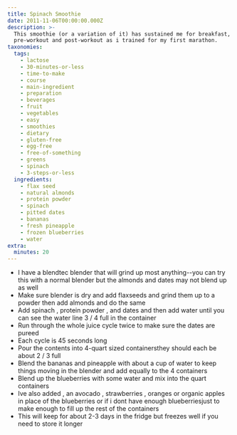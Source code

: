 ```yaml
---
title: Spinach Smoothie
date: 2011-11-06T00:00:00.000Z
description: >-
  This smoothie (or a variation of it) has sustained me for breakfast, lunch,
  pre-workout and post-workout as i trained for my first marathon.
taxonomies:
  tags:
    - lactose
    - 30-minutes-or-less
    - time-to-make
    - course
    - main-ingredient
    - preparation
    - beverages
    - fruit
    - vegetables
    - easy
    - smoothies
    - dietary
    - gluten-free
    - egg-free
    - free-of-something
    - greens
    - spinach
    - 3-steps-or-less
  ingredients:
    - flax seed
    - natural almonds
    - protein powder
    - spinach
    - pitted dates
    - bananas
    - fresh pineapple
    - frozen blueberries
    - water
extra:
  minutes: 20
---
```

 - I have a blendtec blender that will grind up most anything--you can try this with a normal blender but the almonds and dates may not blend up as well
 - Make sure blender is dry and add flaxseeds and grind them up to a powder then add almonds and do the same
 - Add spinach , protein powder , and dates and then add water until you can see the water line 3 / 4 full in the container
 - Run through the whole juice cycle twice to make sure the dates are pureed
 - Each cycle is 45 seconds long
 - Pour the contents into 4-quart sized containersthey should each be about 2 / 3 full
 - Blend the bananas and pineapple with about a cup of water to keep things moving in the blender and add equally to the 4 containers
 - Blend up the blueberries with some water and mix into the quart containers
 - Ive also added , an avocado , strawberries , oranges or organic apples in place of the blueberries or if i dont have enough blueberriesjust to make enough to fill up the rest of the containers
 - This will keep for about 2-3 days in the fridge but freezes well if you need to store it longer
